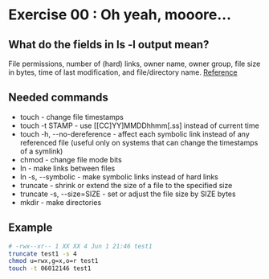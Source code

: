 # Exercise 00 : Oh yeah, mooore...

## What do the fields in ls -l output mean?

File permissions, number of (hard) links, owner name, owner group, file size in bytes, time of last modification, and file/directory name. [Reference](https://unix.stackexchange.com/questions/103114/what-do-the-fields-in-ls-al-output-mean)

## Needed commands

- touch - change file timestamps
- touch -t STAMP - use [[CC]YY]MMDDhhmm[.ss] instead of current time
- touch -h, --no-dereference - affect each symbolic link instead of any referenced file (useful only on systems that can change the timestamps of a symlink)
- chmod - change file mode bits
- ln - make links between files
- ln -s, --symbolic - make symbolic links instead of hard links
- truncate - shrink or extend the size of a file to the specified size
- truncate -s, --size=SIZE - set or adjust the file size by SIZE bytes
- mkdir - make directories

## Example

```bash
# -rwx--xr-- 1 XX XX 4 Jun 1 21:46 test1
truncate test1 -s 4
chmod u=rwx,g=x,o=r test1
touch -t 06012146 test1
```

